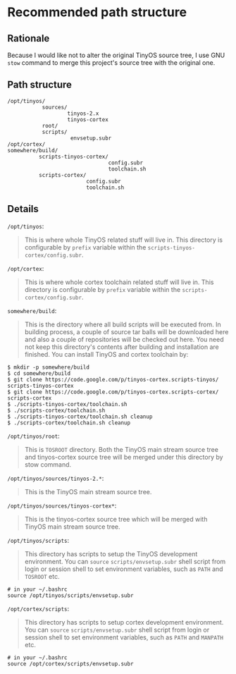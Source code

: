 # Recommended path structure #

## Rationale ##

Because I would like not to alter the original TinyOS source tree, I use GNU `stow` command to merge this project's source tree with the original one.

## Path structure ##

```
/opt/tinyos/
           sources/
                   tinyos-2.x
                   tinyos-cortex
           root/
           scripts/
                    envsetup.subr
/opt/cortex/
somewhere/build/
          scripts-tinyos-cortex/
                                config.subr
                                toolchain.sh
          scripts-cortex/
                         config.subr
                         toolchain.sh
```

## Details ##

`/opt/tinyos`:

> This is where whole TinyOS related stuff will live in.  This directory is configurable by `prefix` variable within the `scripts-tinyos-cortex/config.subr`.

`/opt/cortex`:
> This is where whole cortex toolchain related stuff will live in.  This directory is configurable by `prefix` variable within the `scripts-cortex/config.subr`.

`somewhere/build`:
> This is the directory where all build scripts will be executed from.  In building process, a couple of source tar balls will be downloaded here and also a couple of repositories will be checked out here.  You need not keep this directory's contents after building and installation are finished.  You can install TinyOS and cortex toolchain by:

```
$ mkdir -p somewhere/build
$ cd somewhere/build
$ git clone https://code.google.com/p/tinyos-cortex.scripts-tinyos/ scripts-tinyos-cortex
$ git clone https://code.google.com/p/tinyos-cortex.scripts-cortex/ scripts-cortex
$ ./scripts-tinyos-cortex/toolchain.sh
$ ./scripts-cortex/toolchain.sh
$ ./scripts-tinyos-cortex/toolchain.sh cleanup
$ ./scripts-cortex/toolchain.sh cleanup
```

`/opt/tinyos/root`:
> This is `TOSROOT` directory.  Both the TinyOS main stream source tree and tinyos-cortex source tree will be merged under this directory by stow command.

`/opt/tinyos/sources/tinyos-2.*`:
> This is the TinyOS main stream source tree.

`/opt/tinyos/sources/tinyos-cortex*`:
> This is the tinyos-cortex source tree which will be merged with TinyOS main stream source tree.

`/opt/tinyos/scripts`:
> This directory has scripts to setup the TinyOS development environment.  You can `source` `scripts/envsetup.subr` shell script from login or session shell to set environment variables, such as `PATH` and `TOSROOT` etc.
```
# in your ~/.bashrc
source /opt/tinyos/scripts/envsetup.subr
```

`/opt/cortex/scripts`:
> This directory has scripts to setup cortex development environment.  You can `source` `scripts/envsetup.subr` shell script from login or session shell to set environment variables, such as `PATH` and `MANPATH` etc.
```
# in your ~/.bashrc
source /opt/cortex/scripts/envsetup.subr
```